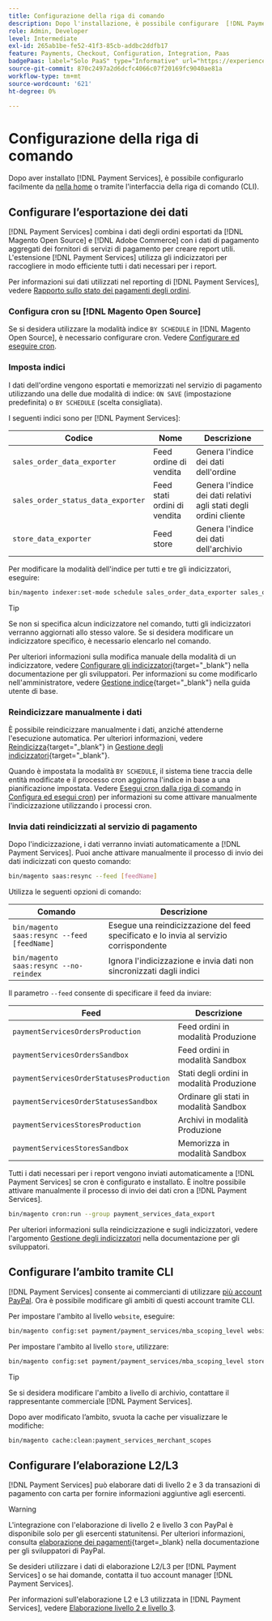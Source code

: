 ```yaml
---
title: Configurazione della riga di comando
description: Dopo l'installazione, è possibile configurare  [!DNL Payment Services] utilizzando l'interfaccia CLI (Command-Line Interface).
role: Admin, Developer
level: Intermediate
exl-id: 265ab1be-fe52-41f3-85cb-addbc2ddfb17
feature: Payments, Checkout, Configuration, Integration, Paas
badgePaas: label="Solo PaaS" type="Informative" url="https://experienceleague.adobe.com/en/docs/commerce/user-guides/product-solutions" tooltip="Applicabile solo ai progetti Adobe Commerce on Cloud (infrastruttura PaaS gestita da Adobe) e ai progetti on-premise."
source-git-commit: 870c2497a2d6dcfc4066c07f20169fc9040ae81a
workflow-type: tm+mt
source-wordcount: '621'
ht-degree: 0%

---
```


# Configurazione della riga di comando

Dopo aver installato [!DNL Payment Services], è possibile configurarlo facilmente da [nella home](payments-home.md) o tramite l&#39;interfaccia della riga di comando (CLI).

## Configurare l’esportazione dei dati

[!DNL Payment Services] combina i dati degli ordini esportati da [!DNL Magento Open Source] e [!DNL Adobe Commerce] con i dati di pagamento aggregati dei fornitori di servizi di pagamento per creare report utili. L&#39;estensione [!DNL Payment Services] utilizza gli indicizzatori per raccogliere in modo efficiente tutti i dati necessari per i report.

Per informazioni sui dati utilizzati nel reporting di [!DNL Payment Services], vedere [Rapporto sullo stato dei pagamenti degli ordini](order-payment-status.md#data-used-in-the-report).

### Configura cron su [!DNL Magento Open Source]

Se si desidera utilizzare la modalità indice `BY SCHEDULE` in [!DNL Magento Open Source], è necessario configurare cron. Vedere [Configurare ed eseguire cron](https://experienceleague.adobe.com/en/docs/commerce-operations/configuration-guide/cli/configure-cron-jobs).

### Imposta indici

I dati dell&#39;ordine vengono esportati e memorizzati nel servizio di pagamento utilizzando una delle due modalità di indice: `ON SAVE` (impostazione predefinita) o `BY SCHEDULE` (scelta consigliata).

I seguenti indici sono per [!DNL Payment Services]:

| Codice | Nome | Descrizione |
|    ---    |  ---  |  ---  |
| `sales_order_data_exporter` | Feed ordine di vendita | Genera l&#39;indice dei dati dell&#39;ordine |
| `sales_order_status_data_exporter` | Feed stati ordini di vendita | Genera l&#39;indice dei dati relativi agli stati degli ordini cliente |
| `store_data_exporter` | Feed store | Genera l&#39;indice dei dati dell&#39;archivio |

Per modificare la modalità dell&#39;indice per tutti e tre gli indicizzatori, eseguire:

```bash
bin/magento indexer:set-mode schedule sales_order_data_exporter sales_order_status_data_exporter store_data_exporter
```

>[!TIP]
>
>Se non si specifica alcun indicizzatore nel comando, tutti gli indicizzatori verranno aggiornati allo stesso valore. Se si desidera modificare un indicizzatore specifico, è necessario elencarlo nel comando.

Per ulteriori informazioni sulla modifica manuale della modalità di un indicizzatore, vedere [Configurare gli indicizzatori](https://experienceleague.adobe.com/en/docs/commerce-operations/configuration-guide/cli/manage-indexers#configure-indexers){target="_blank"} nella documentazione per gli sviluppatori. Per informazioni su come modificarlo nell&#39;amministratore, vedere [Gestione indice](https://experienceleague.adobe.com/en/docs/commerce-admin/systems/tools/index-management#change-the-index-mode){target="_blank"} nella guida utente di base.

### Reindicizzare manualmente i dati

È possibile reindicizzare manualmente i dati, anziché attenderne l&#39;esecuzione automatica. Per ulteriori informazioni, vedere [Reindicizza](https://experienceleague.adobe.com/en/docs/commerce-operations/configuration-guide/cli/manage-indexers#reindex){target="_blank"} in [Gestione degli indicizzatori](https://experienceleague.adobe.com/en/docs/commerce-operations/configuration-guide/cli/manage-indexers){target="_blank"}.

Quando è impostata la modalità `BY SCHEDULE`, il sistema tiene traccia delle entità modificate e il processo cron aggiorna l&#39;indice in base a una pianificazione impostata. Vedere [Esegui cron dalla riga di comando](https://experienceleague.adobe.com/en/docs/commerce-operations/configuration-guide/cli/configure-cron-jobs#config-cli-cron-group-run) in [Configura ed esegui cron](https://experienceleague.adobe.com/en/docs/commerce-operations/configuration-guide/cli/configure-cron-jobs)) per informazioni su come attivare manualmente l&#39;indicizzazione utilizzando i processi cron.

### Invia dati reindicizzati al servizio di pagamento

Dopo l&#39;indicizzazione, i dati verranno inviati automaticamente a [!DNL Payment Services]. Puoi anche attivare manualmente il processo di invio dei dati indicizzati con questo comando:

```bash
bin/magento saas:resync --feed [feedName]
```

Utilizza le seguenti opzioni di comando:

| Comando | Descrizione |
|  ---  |  ---  |
| `bin/magento saas:resync --feed [feedName]` | Esegue una reindicizzazione del feed specificato e lo invia al servizio corrispondente |
| `bin/magento saas:resync --no-reindex` | Ignora l&#39;indicizzazione e invia dati non sincronizzati dagli indici |

Il parametro `--feed` consente di specificare il feed da inviare:

| Feed | Descrizione |
|  ---  |  ---  |
| `paymentServicesOrdersProduction` | Feed ordini in modalità Produzione |
| `paymentServicesOrdersSandbox` | Feed ordini in modalità Sandbox |
| `paymentServicesOrderStatusesProduction` | Stati degli ordini in modalità Produzione |
| `paymentServicesOrderStatusesSandbox` | Ordinare gli stati in modalità Sandbox |
| `paymentServicesStoresProduction` | Archivi in modalità Produzione |
| `paymentServicesStoresSandbox` | Memorizza in modalità Sandbox |

Tutti i dati necessari per i report vengono inviati automaticamente a [!DNL Payment Services] se cron è configurato e installato. È inoltre possibile attivare manualmente il processo di invio dei dati cron a [!DNL Payment Services].

```bash
bin/magento cron:run --group payment_services_data_export
```

Per ulteriori informazioni sulla reindicizzazione e sugli indicizzatori, vedere l&#39;argomento [Gestione degli indicizzatori](https://experienceleague.adobe.com/en/docs/commerce-operations/configuration-guide/cli/manage-indexers) nella documentazione per gli sviluppatori.

## Configurare l’ambito tramite CLI

[!DNL Payment Services] consente ai commercianti di utilizzare [più account PayPal](configure-admin.md#use-multiple-paypal-accounts). Ora è possibile modificare gli ambiti di questi account tramite CLI.

Per impostare l&#39;ambito al livello `website`, eseguire:

```bash
bin/magento config:set payment/payment_services/mba_scoping_level website
```

Per impostare l&#39;ambito al livello `store`, utilizzare:

```bash
bin/magento config:set payment/payment_services/mba_scoping_level store
```

>[!TIP]
>
> Se si desidera modificare l&#39;ambito a livello di archivio, contattare il rappresentante commerciale [!DNL Payment Services].

Dopo aver modificato l’ambito, svuota la cache per visualizzare le modifiche:

```bash
bin/magento cache:clean:payment_services_merchant_scopes
```

## Configurare l’elaborazione L2/L3

[!DNL Payment Services] può elaborare dati di livello 2 e 3 da transazioni di pagamento con carta per fornire informazioni aggiuntive agli esercenti.

>[!WARNING]
>
> L&#39;integrazione con l&#39;elaborazione di livello 2 e livello 3 con PayPal è disponibile solo per gli esercenti statunitensi. Per ulteriori informazioni, consulta [elaborazione dei pagamenti](https://developer.paypal.com/docs/checkout/advanced/processing/){target=_blank} nella documentazione per gli sviluppatori di PayPal.

Se desideri utilizzare i dati di elaborazione L2/L3 per [!DNL Payment Services] o se hai domande, contatta il tuo account manager [!DNL Payment Services].

Per informazioni sull&#39;elaborazione L2 e L3 utilizzata in [!DNL Payment Services], vedere [Elaborazione livello 2 e livello 3](levels-card-payment-transactions.md).
